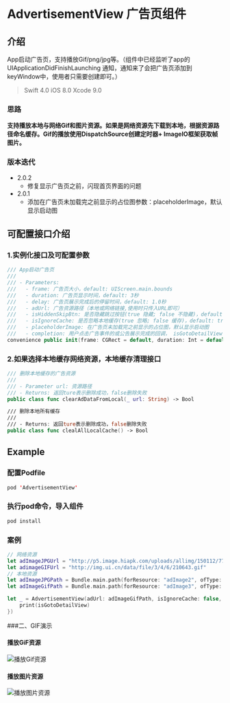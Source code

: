 # AdvertisementView 广告页组件
## 介绍
App启动广告页，支持播放Gif/png/jpg等。（组件中已经监听了app的 UIApplicationDidFinishLaunching 通知，通知来了会把广告页添加到keyWindow中，使用者只需要创建即可。）


> Swift 4.0
> iOS 8.0
> Xcode 9.0
> 

### 思路
**支持播放本地与网络Gif和图片资源。如果是网络资源先下载到本地，根据资源路径命名缓存。Gif的播放使用DispatchSource创建定时器+ ImageIO框架获取帧图片。**

### **版本迭代**
- 2.0.2
    -  修复显示广告页之前，闪现首页界面的问题
- 2.0.1
    -  添加在广告页未加载完之前显示的占位图参数：placeholderImage，默认显示启动图

## 可配置接口介绍

### 1.实例化接口及可配置参数

```Swift
/// App启动广告页
///
/// - Parameters:
///   - frame: 广告页大小，default: UIScreen.main.bounds
///   - duration: 广告页显示时间，default: 3秒
///   - delay: 广告页展示完成后的停留时间，default: 1.0秒
///   - adUrl: 广告资源路径（本地或网络链接,使用时只传入URL即可）
///   - isHiddenSkipBtn: 是否隐藏跳过按钮(true 隐藏; false 不隐藏)，default: false
///   - isIgnoreCache: 是否忽略本地缓存(true 忽略; false 缓存)，default: true
///   - placeholderImage: 在广告页未加载完之前显示的占位图，默认显示启动图
///   - completion: 用户点击广告事件的或公告展示完成的回调， isGotoDetailView 为ture表示点击了公告详情
convenience public init(frame: CGRect = default, duration: Int = default, delay: Double = default, adUrl: String, isHiddenSkipBtn: Bool = default, isIgnoreCache: Bool = default, placeholderImage: UIImage?, completion: @escaping (_ isGotoDetailView: Bool) -> ())
```

### 2.如果选择本地缓存网络资源，本地缓存清理接口

```Swift
/// 删除本地缓存的广告资源
///
/// - Parameter url: 资源路径
/// - Returns: 返回ture表示删除成功，false删除失败
public class func clearAdDataFromLocal(_ url: String) -> Bool

/// 删除本地所有缓存
///
/// - Returns: 返回ture表示删除成功，false删除失败
public class func clealAllLocalCache() -> Bool
```

## Example

### 配置Podfile

```Swift
pod 'AdvertisementView'
```

### 执行pod命令，导入组件

```Swift
pod install
```
### 案例

```Swift
// 网络资源
let adImageJPGUrl = "http://p5.image.hiapk.com/uploads/allimg/150112/7730-150112143S3.jpg"
let adimageGIFUrl = "http://img.ui.cn/data/file/3/4/6/210643.gif"
// 本地资源
let adImageJPGPath = Bundle.main.path(forResource: "adImage2", ofType: "jpg") ?? ""
let adImageGifPath = Bundle.main.path(forResource: "adImage3", ofType: "gif") ?? ""

let _ = AdvertisementView(adUrl: adImageGifPath, isIgnoreCache: false, placeholderImage: nil, completion: { (isGotoDetailView) in
    print(isGotoDetailView)
})
```

###二、GIF演示

#### 播放GiF资源

![播放Gif资源](http://upload-images.jianshu.io/upload_images/877439-622f6ac4decbc009.gif?imageMogr2/auto-orient/strip%7CimageView2/2/w/1240)


#### 播放图片资源

![播放图片资源](http://upload-images.jianshu.io/upload_images/877439-39885f0571c6e3b7.gif?imageMogr2/auto-orient/strip%7CimageView2/2/w/1240)
